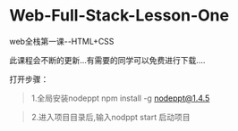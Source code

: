 # Web-Full-Stack-Lesson-One
web全栈第一课--HTML+CSS


此课程会不断的更新...有需要的同学可以免费进行下载....

打开步骤：

> 1.全局安装nodeppt npm install -g nodeppt@1.4.5

> 2.进入项目目录后,输入nodppt start 启动项目
